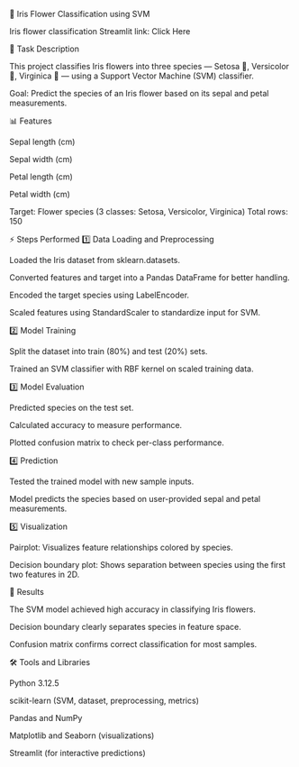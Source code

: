 🌸 Iris Flower Classification using SVM

Iris flower classification Streamlit link: Click Here

📝 Task Description

This project classifies Iris flowers into three species — Setosa 🌼, Versicolor 🌸, Virginica 🌺 — using a Support Vector Machine (SVM) classifier.

Goal: Predict the species of an Iris flower based on its sepal and petal measurements.

📊 Features

Sepal length (cm)

Sepal width (cm)

Petal length (cm)

Petal width (cm)

Target: Flower species (3 classes: Setosa, Versicolor, Virginica)
Total rows: 150

⚡ Steps Performed
1️⃣ Data Loading and Preprocessing

Loaded the Iris dataset from sklearn.datasets.

Converted features and target into a Pandas DataFrame for better handling.

Encoded the target species using LabelEncoder.

Scaled features using StandardScaler to standardize input for SVM.

2️⃣ Model Training

Split the dataset into train (80%) and test (20%) sets.

Trained an SVM classifier with RBF kernel on scaled training data.

3️⃣ Model Evaluation

Predicted species on the test set.

Calculated accuracy to measure performance.

Plotted confusion matrix to check per-class performance.

4️⃣ Prediction

Tested the trained model with new sample inputs.

Model predicts the species based on user-provided sepal and petal measurements.

5️⃣ Visualization

Pairplot: Visualizes feature relationships colored by species.

Decision boundary plot: Shows separation between species using the first two features in 2D.

🎯 Results

The SVM model achieved high accuracy in classifying Iris flowers.

Decision boundary clearly separates species in feature space.

Confusion matrix confirms correct classification for most samples.

🛠 Tools and Libraries

Python 3.12.5

scikit-learn (SVM, dataset, preprocessing, metrics)

Pandas and NumPy

Matplotlib and Seaborn (visualizations)

Streamlit (for interactive predictions)
